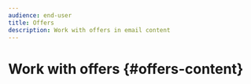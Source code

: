 ```yaml
---
audience: end-user
title: Offers
description: Work with offers in email content
---
```


# Work with offers {#offers-content}